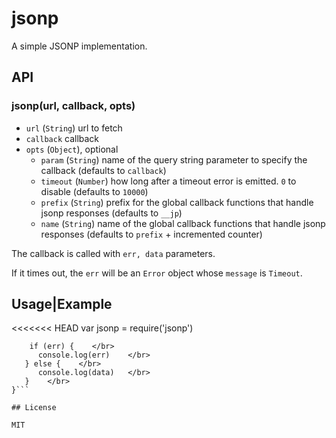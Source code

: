 
# jsonp

A simple JSONP implementation.

## API

### jsonp(url, callback, opts)

- `url` (`String`) url to fetch
- `callback` callback
- `opts` (`Object`), optional
  - `param` (`String`) name of the query string parameter to specify
    the callback (defaults to `callback`)
  - `timeout` (`Number`) how long after a timeout error is emitted. `0` to
    disable (defaults to `10000`)
  - `prefix` (`String`) prefix for the global callback functions that
    handle jsonp responses (defaults to `__jp`)
  - `name` (`String`) name of the global callback functions that
    handle jsonp responses (defaults to `prefix` + incremented counter)


The callback is called with `err, data` parameters.

If it times out, the `err` will be an `Error` object whose `message` is
`Timeout`.

## Usage|Example 
<<<<<<< HEAD
var jsonp = require('jsonp')  </br>
```jsonp(url, function(err, data) {    </br>
    if (err) {    </br>
      console.log(err)    </br>
   } else {    </br>
      console.log(data)   </br>
   }    </br>
}```

## License

MIT
